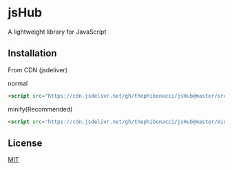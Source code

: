 # jsHub

A lightweight library for JavaScript

## Installation

From CDN (jsdeliver)

normal
```html
<script src="https://cdn.jsdelivr.net/gh/thephibonacci/jsHub@master/src/jsHub.js"></script>
```
minify(Recommended)
```html
<script src="https://cdn.jsdelivr.net/gh/thephibonacci/jsHub@master/min/jsHub.min.js"></script>
```

## License

[MIT](https://choosealicense.com/licenses/mit/)
